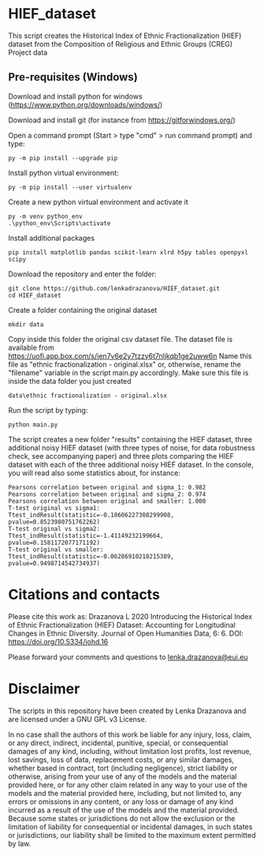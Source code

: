 # HIEF_dataset

This script creates the Historical Index of Ethnic Fractionalization (HIEF) dataset from the Composition of Religious and Ethnic Groups (CREG) Project data

## Pre-requisites (Windows)

Download and install python for windows (https://www.python.org/downloads/windows/)

Download and install git (for instance from https://gitforwindows.org/)

Open a command prompt (Start > type "cmd" > run command prompt) and type:

```
py -m pip install --upgrade pip
```

Install python virtual environment:

```
py -m pip install --user virtualenv  
```

Create a new python virtual environment and activate it

```
py -m venv python_env  
.\python_env\Scripts\activate 
```

Install additional packages
```
pip install matplotlib pandas scikit-learn xlrd h5py tables openpyxl scipy
```

Download the repository and enter the folder:
```
git clone https://github.com/lenkadrazanova/HIEF_dataset.git  
cd HIEF_dataset
```

Create a folder containing the original dataset
```
mkdir data
```

Copy inside this folder the original csv dataset file. The dataset file is available from https://uofi.app.box.com/s/ien7v6e2y7tzzy6t7nljkqb1ge2uww6n
Name this file as "ethnic fractionalization - original.xlsx" or, otherwise, rename the "filename" variable in the script main.py accordingly. 
Make sure this file is inside the data folder you just created
```
data\ethnic fractionalization - original.xlsx
```

Run the script by typing:
```
python main.py
```

The script creates a new folder "results" containing the HIEF dataset, three additional noisy HIEF dataset (with three types of noise, for data robustness check, see accompanying paper) and three plots comparing the HIEF dataset with each of the three additional noisy HIEF dataset. In  the console, you will read also some statistics about, for instance:

```
Pearsons correlation between original and sigma_1: 0.982
Pearsons correlation between original and sigma_2: 0.974
Pearsons correlation between original and smaller: 1.000
T-test original vs sigma1:  Ttest_indResult(statistic=-0.18606227308299908, pvalue=0.8523980751762262)
T-test original vs sigma2:  Ttest_indResult(statistic=-1.41149232199664, pvalue=0.1581172077171192)
T-test original vs smaller:  Ttest_indResult(statistic=-0.06286910218215389, pvalue=0.9498714542734937)
```

# Citations and contacts

Please cite this work as: Drazanova L 2020 Introducing the Historical Index of Ethnic Fractionalization (HIEF) Dataset: Accounting for Longitudinal Changes in Ethnic Diversity. Journal of Open Humanities Data, 6: 6. DOI: https://doi.org/10.5334/johd.16

Please forward your comments and questions to lenka.drazanova@eui.eu

# Disclaimer
The scripts in this repository have been created by Lenka Drazanova and are licensed under a GNU GPL v3 License.

In no case shall the authors of this work be liable for any injury, loss, claim, or any direct, indirect, incidental, punitive, special, or consequential damages of any kind, including, without limitation lost profits, lost revenue, lost savings, loss of data, replacement costs, or any similar damages, whether based in contract, tort (including negligence), strict liability or otherwise, arising from your use of any of the models and the material provided here, or for any other claim related in any way to your use of the models and the material provided here, including, but not limited to, any errors or omissions in any content, or any loss or damage of any kind incurred as a result of the use of the models and the material provided. Because some states or jurisdictions do not allow the exclusion or the limitation of liability for consequential or incidental damages, in such states or jurisdictions, our liability shall be limited to the maximum extent permitted by law.
